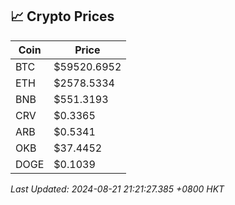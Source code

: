 ## 📈 Crypto Prices

| Coin | Price |
| ---- | ----- |
| BTC | $59520.6952 |
| ETH | $2578.5334 |
| BNB | $551.3193 |
| CRV | $0.3365 |
| ARB | $0.5341 |
| OKB | $37.4452 |
| DOGE | $0.1039 |

_Last Updated: 2024-08-21 21:21:27.385 +0800 HKT_